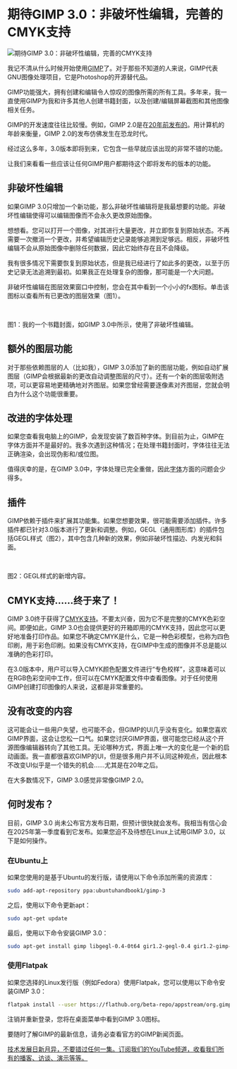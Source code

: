 # 期待GIMP 3.0：非破坏性编辑，完善的CMYK支持

![期待GIMP 3.0：非破坏性编辑，完善的CMYK支持](https://cdn.thenewstack.io/media/2024/12/65513765-gimp-1024x715.jpg)

我记不清从什么时候开始使用[GIMP](https://www.gimp.org/)了。对于那些不知道的人来说，GIMP代表GNU图像处理项目，它是Photoshop的开源替代品。

GIMP功能强大，拥有创建和编辑令人惊叹的图像所需的所有工具。多年来，我一直使用GIMP为我和许多其他人创建书籍封面，以及创建/编辑屏幕截图和其他图像相关任务。

GIMP的开发速度往往比较慢。例如，GIMP 2.0是在[20年前发布的](https://thenewstack.io/qa-cockroach-labs-spencer-kimball-on-distributing-sql/)。用计算机的年龄来衡量，GIMP 2.0的发布仿佛发生在恐龙时代。

经过这么多年，3.0版本即将到来，它包含一些早就应该出现的非常不错的功能。

让我们来看看一些应该让任何GIMP用户都期待这个即将发布的版本的功能。

## 非破坏性编辑

如果GIMP 3.0只增加一个新功能，那么非破坏性编辑将是我最想要的功能。非破坏性编辑使得可以编辑图像而不会永久更改原始图像。

想想看。您可以打开一个图像，对其进行大量更改，并立即恢复到原始状态。不再需要一次撤消一个更改，并希望编辑历史记录能够追溯到足够远。相反，非破坏性编辑不会从原始图像中删除任何数据，因此它始终存在且不会降级。

我有很多情况下需要恢复到原始状态，但是我已经进行了如此多的更改，以至于历史记录无法追溯到最初。如果我正在处理复杂的图像，那可能是一个大问题。

非破坏性编辑在图层效果窗口中控制，您会在其中看到一个小小的fx图标。单击该图标以查看所有已更改的图层效果（图1）。

<br>

图1：我的一个书籍封面，如GIMP 3.0中所示，使用了非破坏性编辑。

## 额外的图层功能

对于那些依赖图层的人（比如我），GIMP 3.0添加了新的图层功能，例如自动扩展图层（GIMP会根据最新的更改自动调整图层的尺寸）。还有一个新的图层吸附选项，可以更容易地更精确地对齐图层。如果您曾经需要逐像素对齐图层，您就会明白为什么这个功能很重要。

## 改进的字体处理

如果您查看我电脑上的GIMP，会发现安装了数百种字体。到目前为止，GIMP在字体方面并不是最好的。我多次遇到这种情况；在处理书籍封面时，字体往往无法正确渲染，会出现伪影和/或位图。

值得庆幸的是，在GIMP 3.0中，字体处理已完全重做，因此[字体](https://thenewstack.io/what-developers-need-to-know-about-fonts-and-typography/)方面的问题会少得多。

## 插件

GIMP依赖于插件来扩展其功能集。如果您想要效果，很可能需要添加插件。许多插件都已针对3.0版本进行了更新和调整。例如，GEGL（通用图形库）的插件包括GEGL样式（图2），其中包含几种新的效果，例如非破坏性描边、内发光和斜面。

<br>

图2：GEGL样式的新增内容。

## CMYK支持……终于来了！

GIMP 3.0终于获得了[CMYK支持](https://www.digital-print-solutions.com/cmyk-colors)。不要太兴奋，因为它不是完整的CMYK色彩空间。即便如此，GIMP 3.0也会提供更好的开箱即用的CMYK支持，因此您可以更好地准备打印作品。如果您不确定CMYK是什么，它是一种色彩模型，也称为四色印刷，用于彩色印刷。如果没有CMYK支持，在GIMP中生成的图像并不总是能以准确的色彩打印。

在3.0版本中，用户可以导入CMYK颜色配置文件进行“专色校样”，这意味着可以在RGB色彩空间中工作，但可以在CMYK配置文件中查看图像。对于任何使用GIMP创建打印图像的人来说，这都是非常重要的。

## 没有改变的内容

这可能会让一些用户失望，也可能不会，但GIMP的UI几乎没有变化。如果您喜欢GIMP界面，这会让您松一口气。如果您讨厌GIMP界面，很可能您已经从这个开源图像编辑器转向了其他工具。无论哪种方式，界面上唯一大的变化是一个新的启动画面。我一直都很喜欢GIMP的UI，但是很多用户并不认同这种观点，因此根本不改变UI似乎是一个错失的机会……尤其是在20年之后。

在大多数情况下，GIMP 3.0感觉非常像GIMP 2.0。

## 何时发布？
目前，GIMP 3.0 尚未公布官方发布日期，但预计很快就会发布。我相当有信心会在2025年第一季度看到它发布。如果您迫不及待想在Linux上试用GIMP 3.0，以下是如何操作。

### 在Ubuntu上

如果您使用的是基于Ubuntu的发行版，请使用以下命令添加所需的资源库：

```bash
sudo add-apt-repository ppa:ubuntuhandbook1/gimp-3
```

之后，使用以下命令更新apt：

```bash
sudo apt-get update
```

最后，使用以下命令安装GIMP 3.0：

```bash
sudo apt-get install gimp libgegl-0.4-0t64 gir1.2-gegl-0.4 gir1.2-gimp-3.0 gir1.2-babl-0.1 -y
```

### 使用Flatpak

如果您选择的Linux发行版（例如Fedora）使用Flatpak，您可以使用以下命令安装GIMP 3.0：

```bash
flatpak install --user https://flathub.org/beta-repo/appstream/org.gimp.GIMP.flatpakref
```

注销并重新登录，您将在桌面菜单中看到GIMP 3.0图标。

要随时了解GIMP的最新信息，请务必查看官方的GIMP新闻页面。

[技术发展日新月异，不要错过任何一集。订阅我们的YouTube频道，收看我们所有的播客、访谈、演示等等。](https://youtube.com/thenewstack?sub_confirmation=1)